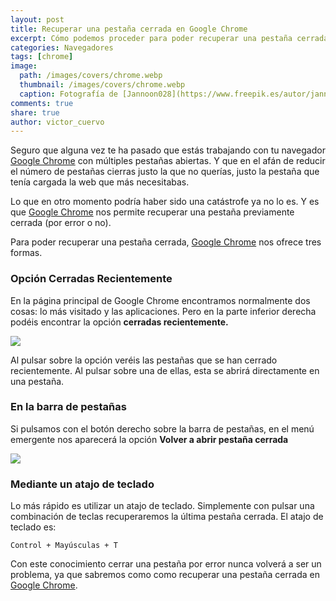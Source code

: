 ```yaml
---
layout: post
title: Recuperar una pestaña cerrada en Google Chrome
excerpt: Cómo podemos proceder para poder recuperar una pestaña cerrada en Google Chrome
categories: Navegadores
tags: [chrome]
image:
  path: /images/covers/chrome.webp
  thumbnail: /images/covers/chrome.webp
  caption: Fotografía de [Jannoon028](https://www.freepik.es/autor/jannoon028)
comments: true
share: true
author: victor_cuervo
---
```


Seguro que alguna vez te ha pasado que estás trabajando con tu navegador [Google Chrome](https://www.ayudaenlaweb.com/navegadores/que-es-google-chrome/) con múltiples pestañas abiertas. Y que en el afán de reducir el número de pestañas cierras justo la que no querías, justo la pestaña que tenía cargada la web que más necesitabas.


Lo que en otro momento podría haber sido una catástrofe ya no lo es. Y es que [Google Chrome](https://www.ayudaenlaweb.com/navegadores/que-es-google-chrome/) nos permite recuperar una pestaña previamente cerrada (por error o no).


Para poder recuperar una pestaña cerrada, [Google Chrome](https://www.ayudaenlaweb.com/navegadores/que-es-google-chrome/) nos ofrece tres formas.


### Opción Cerradas Recientemente


En la página principal de Google Chrome encontramos normalmente dos cosas: lo más visitado y las aplicaciones. Pero en la parte inferior derecha podéis encontrar la opción **cerradas recientemente.**


![](https://www.ayudaenlaweb.com/wp-content/uploads/2012/01/chrome_cerradas_recientemente.png)


Al pulsar sobre la opción veréis las pestañas que se han cerrado recientemente. Al pulsar sobre una de ellas, esta se abrirá directamente en una pestaña.


### En la barra de pestañas


Si pulsamos con el botón derecho sobre la barra de pestañas, en el menú emergente nos aparecerá la opción **Volver a abrir pestaña cerrada**


![](https://www.ayudaenlaweb.com/wp-content/uploads/2012/01/chrome_cerradas_recientemente_menu.png)


### Mediante un atajo de teclado


Lo más rápido es utilizar un atajo de teclado. Simplemente con pulsar una combinación de teclas recuperaremos la última pestaña cerrada. El atajo de teclado es:


```text
Control + Mayúsculas + T
```


Con este conocimiento cerrar una pestaña por error nunca volverá a ser un problema, ya que sabremos como como recuperar una pestaña cerrada en [Google Chrome](https://www.ayudaenlaweb.com/navegadores/que-es-google-chrome/).

